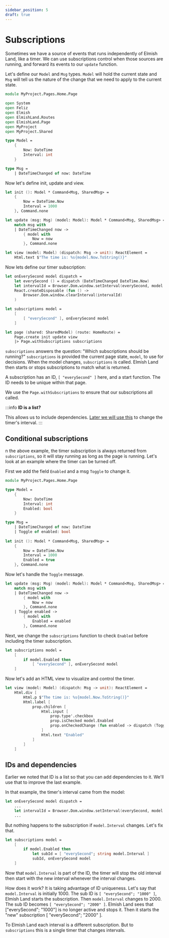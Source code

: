 ```yaml
---
sidebar_position: 5
draft: true
---
```


# Subscriptions

Sometimes we have a source of events that runs independently of Elmish Land, like a timer. We can use subscriptions control when those sources are running, 
and forward its events to our `update` function.

Let's define our `Model` and `Msg` types. `Model` will hold the current state and `Msg` will tell us the nature of the change that 
we need to apply to the current state.

```fsharp
module MyProject.Pages.Home.Page

open System
open Feliz
open Elmish
open ElmishLand.Routes
open ElmishLand.Page
open MyProject
open MyProject.Shared

type Model =
    {
        Now: DateTime
        Interval: int
    }

type Msg =
    | DateTimeChanged of now: DateTime
```

Now let's define init, update and view.

```fsharp
let init (): Model * Command<Msg, SharedMsg> =
    {
        Now = DateTime.Now
        Interval = 1000
    }, Command.none

let update (msg: Msg) (model: Model): Model * Command<Msg, SharedMsg> =
    match msg with
    | DateTimeChanged now ->
        { model with
            Now = now
        }, Command.none

let view (model: Model) (dispatch: Msg -> unit): ReactElement =
    Html.text $"The time is: %s{model.Now.ToString()}"
```

Now lets define our timer subscription:

```fsharp
let onEverySecond model dispatch =
    let everySecond () = dispatch (DateTimeChanged DateTime.Now)
    let intervalId = Browser.Dom.window.setInterval(everySecond, model.Interval)
    React.createDisposable (fun () ->
        Browser.Dom.window.clearInterval(intervalId)
    )

let subscriptions model =
    [
        [ "everySecond" ], onEverySecond model
    ]

let page (shared: SharedModel) (route: HomeRoute) =
    Page.create init update view
    |> Page.withSubscriptions subscriptions
```

`subscriptions` answers the question: "Which subscriptions should be running?" `subscriptions` is provided the current page state, `model`, 
to use for decisions. When the model changes, `subscriptions` is called. Elmish Land then starts or stops subscriptions to match what is returned.

A subscription has an ID, `[ "everySecond" ]` here, and a start function. The ID needs to be unique within that page.

We use the `Page.withSubscriptions` to ensure that our subscriptions all called.

:::info
**ID is a list?**

This allows us to include dependencies. [Later we will use this](/docs/core-concepts/subscriptions#ids-and-dependencies) to change the timer's interval.
:::

## Conditional subscriptions

n the above example, the timer subscription is always returned from `subscriptions`, so it will stay running as long as the page is running. 
Let's look at an example where the timer can be turned off.

First we add the field `Enabled` and a msg `Toggle` to change it.

```fsharp
module MyProject.Pages.Home.Page

type Model =
    {
        Now: DateTime
        Interval: int
        Enabled: bool
    }

type Msg =
    | DateTimeChanged of now: DateTime
    | Toggle of enabled: bool
    
let init (): Model * Command<Msg, SharedMsg> =
    {
        Now = DateTime.Now
        Interval = 1000
        Enabled = true
    }, Command.none      
```

Now let's handle the `Toggle` message.

```fsharp
let update (msg: Msg) (model: Model): Model * Command<Msg, SharedMsg> =
    match msg with
    | DateTimeChanged now ->
        { model with
            Now = now
        }, Command.none
    | Toggle enabled ->
        { model with
            Enabled = enabled
        }, Command.none
```

Next, we change the `subscriptions` function to check `Enabled` before including the timer subscription.

```fsharp
let subscriptions model =
    [
        if model.Enabled then
            [ "everySecond" ], onEverySecond model
    ]
```

Now let's add an HTML view to visualize and control the timer.

```fsharp
let view (model: Model) (dispatch: Msg -> unit): ReactElement =
    Html.div [
        Html.p $"The time is: %s{model.Now.ToString()}"
        Html.label [
            prop.children [
                Html.input [
                    prop.type'.checkbox
                    prop.isChecked model.Enabled
                    prop.onCheckedChange (fun enabled -> dispatch (Toggle enabled))
                ]
                Html.text "Enabled"
            ]
        ]
    ]
```

## IDs and dependencies

Earlier we noted that ID is a list so that you can add dependencies to it. We'll use that to improve the last example.

In that example, the timer's interval came from the model:

```fsharp
let onEverySecond model dispatch =
    ...
    let intervalId = Browser.Dom.window.setInterval(everySecond, model.Interval)
    ...
```

But nothing happens to the subscription if `model.Interval` changes. Let's fix that.

```fsharp
let subscriptions model =
    [
        if model.Enabled then
            let subId = [ "everySecond"; string model.Interval ]
            subId, onEverySecond model
    ]
```

Now that `model.Interval` is part of the ID, the timer will stop the old interval then start with the new interval whenever the interval changes.

How does it work? It is taking advantage of ID uniqueness. Let's say that `model.Interval` is initially 1000. The sub ID is `[ "everySecond"; "1000" ]`, 
Elmish Land starts the subscription. Then `model.Interval` changes to 2000. The sub ID becomes `[ "everySecond"; "2000" ]`. Elmish Land sees that ["everySecond"; "1000"] is no longer 
active and stops it. Then it starts the "new" subscription [ "everySecond"; "2000" ].

To Elmish Land each interval is a different subscription. But to `subscriptions` this is a single timer that changes intervals.
